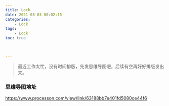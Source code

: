 ```yaml
---
title: Lock
date: 2021-08-03 00:02:15
categories:
	- Lock
tags: 
	- Lock
toc: true



---
```




> 最近工作太忙，没有时间排版，先发思维导图吧，后续有空再好好排版发出来。



### 思维导图地址

https://www.processon.com/view/link/63188bb7e401fd5080ce44f6